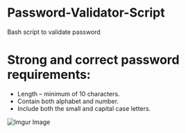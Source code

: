 # Password-Validator-Script
Bash script to validate password

# Strong and correct password requirements:

* Length – minimum of 10 characters.
* Contain both alphabet and number.
* Include both the small and capital case letters.


![Imgur Image](https://imgur.com/Qb2YYZn)
